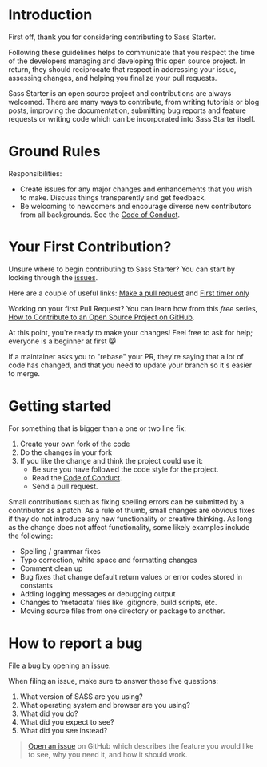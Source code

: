 # Introduction

First off, thank you for considering contributing to Sass Starter.

Following these guidelines helps to communicate that you respect the time of the developers managing and developing this open source project. In return, they should reciprocate that respect in addressing your issue, assessing changes, and helping you finalize your pull requests.

Sass Starter is an open source project and contributions are always welcomed. There are many ways to contribute, from writing tutorials or blog posts, improving the documentation, submitting bug reports and feature requests or writing code which can be incorporated into Sass Starter itself.

# Ground Rules

Responsibilities:
* Create issues for any major changes and enhancements that you wish to make. Discuss things transparently and get feedback.
* Be welcoming to newcomers and encourage diverse new contributors from all backgrounds. See the [Code of Conduct](https://github.com/sshikhrakar/Sass-Starter/blob/master/CODE_OF_CONDUCT.md).

# Your First Contribution?

Unsure where to begin contributing to Sass Starter? You can start by looking through the [issues](https://github.com/sshikhrakar/Sass-Starter/issues).

Here are a couple of useful links: [Make a pull request](http://makeapullrequest.com/) and [First timer only](http://www.firsttimersonly.com/)

Working on your first Pull Request? You can learn how from this *free* series, [How to Contribute to an Open Source Project on GitHub](https://egghead.io/series/how-to-contribute-to-an-open-source-project-on-github).

At this point, you're ready to make your changes! Feel free to ask for help; everyone is a beginner at first :smile_cat:

If a maintainer asks you to "rebase" your PR, they're saying that a lot of code has changed, and that you need to update your branch so it's easier to merge.

# Getting started

For something that is bigger than a one or two line fix:
1. Create your own fork of the code
2. Do the changes in your fork
3. If you like the change and think the project could use it:
    * Be sure you have followed the code style for the project.
    * Read the [Code of Conduct](https://github.com/sshikhrakar/Sass-Starter/blob/master/CODE_OF_CONDUCT.md).
    * Send a pull request.

Small contributions such as fixing spelling errors can be submitted by a contributor as a patch.
As a rule of thumb, small changes are obvious fixes if they do not introduce any new functionality or creative thinking. As long as the change does not affect functionality, some likely examples include the following:
* Spelling / grammar fixes
* Typo correction, white space and formatting changes
* Comment clean up
* Bug fixes that change default return values or error codes stored in constants
* Adding logging messages or debugging output
* Changes to ‘metadata’ files like .gitignore, build scripts, etc.
* Moving source files from one directory or package to another.

# How to report a bug

File a bug by opening an [issue](https://github.com/sshikhrakar/Sass-Starter/issues/new).

When filing an issue, make sure to answer these five questions:
1. What version of SASS are you using?
2. What operating system and browser are you using?
3. What did you do?
4. What did you expect to see?
5. What did you see instead?

> [Open an issue](https://github.com/sshikhrakar/Sass-Starter/issues/new) on GitHub which describes the feature you would like to see, why you need it, and how it should work.
